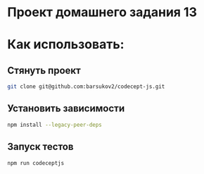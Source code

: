 # Проект домашнего задания 13

# Как использовать:
## Стянуть проект
```bash
git clone git@github.com:barsukov2/codecept-js.git
```

## Установить зависимости
```bash
npm install --legacy-peer-deps
```

## Запуск тестов
```bash
npm run codeceptjs
```
